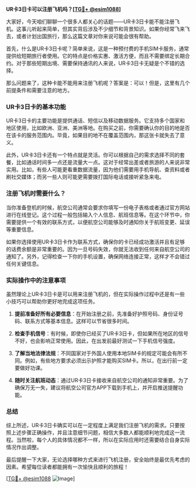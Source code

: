 **UR卡3日卡可以注册飞机吗？[[TG💪+ @esim1088](https://t.me/s/esim1088)]**

大家好，今天咱们聊聊一个很多人都关心的话题——UR卡3日卡能不能注册飞机。这事儿听起来简单，但其实背后涉及不少细节和背景知识。如果你经常飞来飞去，或者计划出国旅行，那么这篇文章对你来说可能会很有帮助。

首先，什么是UR卡3日卡呢？简单来说，这是一种预付费的手机SIM卡服务，通常提供给短期旅行者使用。它的特点是价格实惠、激活方便，而且不需要绑定长期合约。对于那些短期出境、需要保持通讯的人来说，UR卡3日卡无疑是个不错的选择。

那么问题来了，这种卡能不能用来注册飞机呢？答案是：可以！但是，这里有几个前提条件和需要注意的地方。

### UR卡3日卡的基本功能

UR卡3日卡的主要功能是提供通话、短信以及移动数据服务。它支持多个国家和地区使用，比如欧洲、亚洲、美洲等地。在购买之前，你需要确认你的目的地是否在该卡的服务范围内。毕竟，如果目的地不在覆盖范围内，那这张卡就失去了意义。

此外，UR卡3日卡还有一个特点就是灵活。你可以根据自己的需求选择不同的套餐，比如通话时间多一点还是流量大一点。这对于经常出差或者旅游的人来说非常实用。比如，有些人可能更看重数据流量，因为他们需要用手机导航、查资料或者刷社交媒体；而另一些人则可能更需要拨打国际电话或接听紧急来电。

### 注册飞机时需要什么？

当你准备登机的时候，航空公司通常会要求你填写一份电子表格或者通过官方网站进行在线登记。这个过程一般包括输入个人信息、航班信息等。在这个环节中，你需要提供一个有效的联系方式，以便航空公司能够及时通知你关于航班变更、延误等重要信息。

如果你选择使用UR卡3日卡作为联系方式，确保你的卡已经成功激活并且有足够的话费余额是非常重要的。因为一旦号码失效，你就无法收到任何来自航空公司的通知了。另外，记得检查一下你的手机设置，确保网络连接正常，这样才不会错过任何关键信息。

### 实际操作中的注意事项

虽然理论上UR卡3日卡是可以用来注册飞机的，但在实际操作过程中还是有一些小技巧可以帮助你更好地完成这项任务。

1. **提前准备好所有必要信息**：在开始注册之前，先准备好护照号码、身份证号码、联系方式等基本信息。这样可以节省很多时间。
   
2. **检查手机信号**：有时候，即使你已经买了UR卡3日卡，但如果所在地区的信号不好，也会影响正常使用。因此，在出发前最好测试一下手机信号强度。

3. **了解当地法律法规**：不同国家对于外国人使用本地SIM卡的规定可能会有所不同。例如，有些地方要求必须出示护照才能购买SIM卡。所以，在出行前一定要做好功课。

4. **随时关注航班动态**：通过UR卡3日卡接收来自航空公司的通知非常重要。为了确保万无一失，建议将航空公司官方APP下载到手机上，并开启推送提醒功能。

### 总结

综上所述，UR卡3日卡确实可以在一定程度上满足我们注册飞机的需求。只要按照上述步骤正确操作，并且注意细节问题，相信大多数人都能顺利地完成这一流程。当然啦，每个人的具体情况都不一样，所以在实际应用时还需要结合自身实际情况作出调整。

最后提醒一下大家，无论选择哪种方式来进行飞机注册，安全始终是最优先考虑的因素。希望每位读者都能拥有一次愉快且顺利的旅程！

[[TG💪+ @esim1088](https://t.me/s/esim1088) ![Image](https://i.postimg.cc/4NQfJmqS/Snipaste-2025-05-13-00-14-12.png)]
